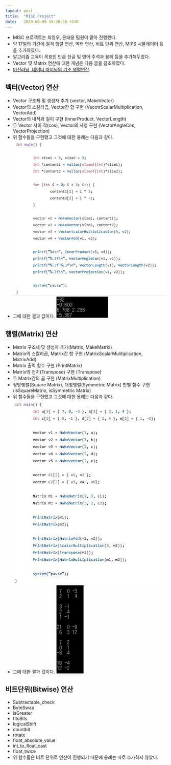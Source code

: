 ```yaml
---
layout: post
title:  "MISC Project"
date:   2020-06-09 18:20:36 +530
---
```


* MISC 프로젝트는 최영우, 윤태웅 팀원이 맡아 진행했다.
* 약 17일의 기간에 걸쳐 행렬 연산, 벡터 연산, 비트 단위 연산, MIPS 시뮬레이터 등을 추가하였다.
* 알고리즘 교육이 목표인 만큼 한글 및 영어 주석과 용례 등을 추가해두었다.
* Vector 및 Matrix 연산에 대한 개념은 다음 글을 참조하였다.
* [머신러닝, 데이터 마이닝의 기초 행렬연산](https://ratsgo.github.io/linear%20algebra/2017/03/14/operations/)

## 벡터(Vector) 연산
 * Vector 구조체 및 생성자 추가 (vector, MakeVector)
 * Vector의 스칼라곱, Vector간 합 구현 (VecotrScalarMultiplication, VectorAdd)
 * Vector의 내적과 길이 구현 (InnerProduct, VectorLength)
 * 두 Vector 사이 각(cos), Vector의 사영 구현 (VectorAngleCos, VectorProjection)
 * 위 함수들을 구현했고 그것에 대한 용례는 다음과 같다. 
![](/images/Vector_example.JPG)
 * 그에 대한 결과 값이다.
![](/images/Vector_result.JPG)

## 행렬(Matrix) 연산
 * Matrix 구조체 및 생성자 추가(Matrix, MakeMatrix)
 * Matrix의 스칼라곱, Matrix간 합 구현 (MatrixScalarMulitiplication, MatrixAdd)
 * Matrix 출력 함수 구현 (PrintMatrix)
 * Matrix의 전치(Transpose) 구현 (Transpose)
 * 두 Matrix간의 곱 구현 (MatrixMultiplication)
 * 정방행렬(Square Matrix), 대칭행렬(Symmetric Matrix) 판별 함수 구현 (isSquareMatrix, isSymmetric Matrix)
  * 위 함수들을 구현했고 그것에 대한 용례는 다음과 같다. 
![](/images/Matrix_example.JPG)
 * 그에 대한 결과 값이다.
![](/images/Matrix_result.JPG)

## 비트단위(Bitwise) 연산
 * Subtractable_check
 * ByteSwap
 * isGreater
 * fitsBits
 * logicalShift
 * countbit
 * rotate
 * float_absolute_value
 * int_to_float_cast
 * float_twice
 * 위 함수들은 비트 단위로 연산이 진행되기 때문에 용례는 따로 추가하지 않았다.
